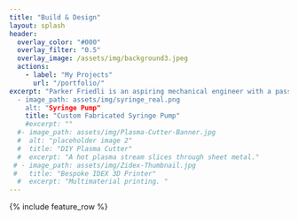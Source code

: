 ```yaml
---
title: "Build & Design"
layout: splash
header:
  overlay_color: "#000"
  overlay_filter: "0.5"
  overlay_image: /assets/img/background3.jpeg
  actions:
    - label: "My Projects"
      url: "/portfolio/"
excerpt: "Parker Friedli is an aspiring mechanical engineer with a passion for transforming innovative ideas into tangible solutions. Currently pursuing a Bachelor of Science in Mechanical Engineering at Vanderbilt University, she is dedicated to turning chaos into order through engineering.:
  - image_path: assets/img/syringe_real.png
    alt: "Syringe Pump"
    title: "Custom Fabricated Syringe Pump"
    #excerpt: ""
  #- image_path: assets/img/Plasma-Cutter-Banner.jpg
  #  alt: "placeholder image 2"
  #  title: "DIY Plasma Cutter"
  #  excerpt: "A hot plasma stream slices through sheet metal."
 # - image_path: assets/img/Zidex-Thumbnail.jpg
 #   title: "Bespoke IDEX 3D Printer"
  #  excerpt: "Multimaterial printing. "
---
```


{% include feature_row %}

